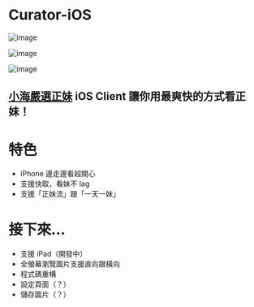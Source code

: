 Curator-iOS
===========

![image](https://github.com/chiahsien/Curator-iOS/raw/develop/Screenshots/1.png)


![image](https://github.com/chiahsien/Curator-iOS/raw/develop/Screenshots/2.png)


![image](https://github.com/chiahsien/Curator-iOS/raw/develop/Screenshots/3.png)


## [小海嚴選正妹] iOS Client 讓你用最爽快的方式看正妹！ ##

特色
====
* iPhone 邊走邊看超開心
* 支援快取，看妹不 lag
* 支援「正妹流」跟「一天一妹」

接下來...
========
* 支援 iPad（開發中）
* 全螢幕瀏覽圖片支援直向跟橫向
* 程式碼重構
* 設定頁面（？）
* 儲存圖片（？）

[小海嚴選正妹]: http://curator.im/
